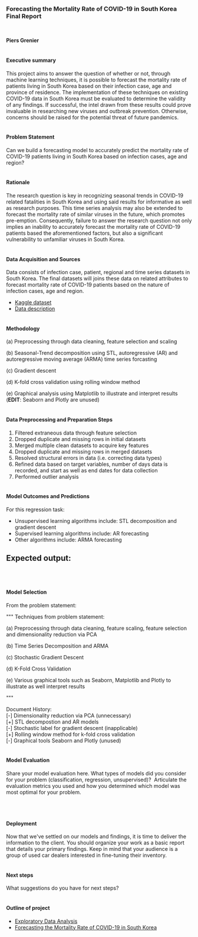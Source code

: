 ### Forecasting the Mortality Rate of COVID-19 in South Korea Final Report
<br>

**Piers Grenier**
<br><br>

#### Executive summary
This project aims to answer the question of whether or not, through machine learning techniques, it is possible to forecast the mortality rate of patients living in South Korea based on their infection case, age and province of residence. The implementation of these techniques on existing COVID-19 data in South Korea must be evaluated to determine the validity of any findings. If successful, the intel drawn from these results could prove invaluable in researching new viruses and outbreak prevention. Otherwise, concerns should be raised for the potential threat of future pandemics. 
<br><br>


#### Problem Statement
Can we build a forecasting model to accurately predict the mortality rate of COVID-19 patients living in South Korea based on infection cases, age and region?
<br><br>


#### Rationale
The research question is key in recognizing seasonal trends in COVID-19 related fatalities in South Korea and using said results for informative as well as research purposes. This time series analysis may also be extended to forecast the mortality rate of similar viruses in the future, which promotes pre-emption. Consequently, failure to answer the research question not only implies an inability to accurately forecast the mortality rate of COVID-19 patients based the aforementioned factors, but also a significant vulnerability to unfamiliar viruses in South Korea.
<br><br>


#### Data Acquisition and Sources
Data consists of infection case, patient, regional and time series datasets in South Korea. The final datasets will joins these data on related attributes to forecast mortality rate of COVID-19 patients based on the nature of infection cases, age and region. 
- [Kaggle dataset](https://www.kaggle.com/datasets/kimjihoo/coronavirusdataset/data?select=Case.csv)
- [Data description](https://www.kaggle.com/code/kimjihoo/ds4c-what-is-this-dataset-detailed-description)
<br><br>


#### Methodology
(a) Preprocessing through data cleaning, feature selection and scaling

(b) Seasonal-Trend decomposition using STL, autoregressive (AR) and autoregressive moving average (ARMA) time series forcasting

(c) Gradient descent

(d) K-fold cross validation using rolling window method

(e) Graphical analysis using Matplotlib to illustrate and interpret results (**EDIT**: Seaborn and Plotly are unused)
<br><br>


#### Data Preprocessing and Preparation Steps
1. Filtered extraneous data through feature selection
2. Dropped duplicate and missing rows in initial datasets
3. Merged multiple clean datasets to acquire key features
4. Dropped duplicate and missing rows in merged datasets
5. Resolved structural errors in data (i.e. correcting data types)
6. Refined data based on target variables, number of days data is recorded, and start as well as end dates for data collection
7. Performed outlier analysis
<br><br>


#### Model Outcomes and Predictions
For this regression task:
- Unsupervised learning algorithms include: STL decomposition and gradient descent
- Supervised learning algorithms include: AR forecasting
- Other algorithms include: ARMA forecasting

Expected output:
- 
<br><br>


#### Model Selection
From the problem statement:

"""
Techniques from problem statement:

(a) Preprocessing through data cleaning, feature scaling, feature selection and dimensionality reduction via PCA

(b) Time Series Decomposition and ARMA

(c) Stochastic Gradient Descent

(d) K-Fold Cross Validation

(e) Various graphical tools such as Seaborn, Matplotlib and Plotly to illustrate as well interpret results

"""

Document History:
<br>[-] Dimensionality reduction via PCA (unnecessary)
<br>[+] STL decompostion and AR models
<br>[-] Stochastic label for gradient descent (inapplicable)
<br>[+] Rolling window method for k-fold cross validation
<br>[-] Graphical tools Seaborn and Plotly (unused)
<br><br>


#### Model Evaluation
Share your model evaluation here. What types of models did you consider for your problem (classification, regression, unsupervised)?  Articulate the evaluation metrics you used and how you determined which model was most optimal for your problem.


<br><br>


#### Deployment
Now that we've settled on our models and findings, it is time to deliver the information to the client.  You should organize your work as a basic report that details your primary findings.  Keep in mind that your audience is a group of used car dealers interested in fine-tuning their inventory.
<br><br>


#### Next steps
What suggestions do you have for next steps?
<br><br>


#### Outline of project
- [Exploratory Data Analysis](https://github.com/piersgrenier/Exploratory-Data-Analysis/blob/main/EDA.ipynb)
- [Forecasting the Mortality Rate of COVID-19 in South Korea]()

